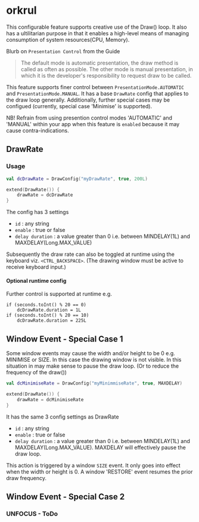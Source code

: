 # orkrul

This configurable feature supports creative use of the Draw() loop. 
It also has a ultilitarian purpose in that it enables a high-level means of managing consumption of system resources(CPU, Memory).

Blurb on `Presentation Control` from the Guide
> The default mode is automatic presentation, the draw method is called as often as possible. The other mode is manual presentation, in which it is the developer's responsibility to request draw to be called.

This feature supports finer control between `PresentationMode.AUTOMATIC` and `PresentationMode.MANUAL`.
It has a base `DrawRate` config that applies to the draw loop generally. Additionally, further special cases may be configued
(currently, special case 'Minimise' is supported).

NB! Refrain from using presention control modes 'AUTOMATIC' and 'MANUAL' within your app when this feature is `enabled` because it may cause contra-indications.  
 
## DrawRate
### Usage

```kotlin
val dcDrawRate = DrawConfig("myDrawRate", true, 200L)

extend(DrawRate()) {
    drawRate = dcDrawRate
}
```   

The config has 3 settings
- `id` : any string
- `enable` : true or false
- `delay duration` : a value greater than 0 i.e. between MINDELAY(1L) and MAXDELAY(Long.MAX_VALUE)

Subsequently the draw rate can also be toggled at runtime using the keyboard viz.
`<CTRL_BACKSPACE>`. (The drawing window must be active to receive keyboard input.)



#### Optional runtime config
Further control is supported at runtime e.g.
```
if (seconds.toInt() % 20 == 0)
    dcDrawRate.duration = 1L
if (seconds.toInt() % 20 == 10)
    dcDrawRate.duration = 225L
```
     
       
## Window Event - Special Case 1 
Some window events may cause the width and/or height to be 0 e.g. MINIMISE or SIZE. 
In this case the drawing window is not visible. 
In this situation in may make sense to pause the draw loop. 
(Or to reduce the frequency of the draw())

```kotlin
val dcMinimiseRate = DrawConfig("myMinimmiseRate", true, MAXDELAY)

extend(DrawRate()) {
    drawRate = dcMinimiseRate
}
```   

It has the same 3 config settings as DrawRate
- `id` : any string
- `enable` : true or false
- `delay duration` : a value greater than 0 i.e. between MINDELAY(1L) and MAXDELAY(Long.MAX_VALUE). 
MAXDELAY will effectively pause the draw loop. 

This action is triggered by a window `SIZE` event. It only goes into effect when the width or height is 0. 
A window 'RESTORE' event resumes the prior draw frequency. 
 
 
## Window Event - Special Case 2
### UNFOCUS - ToDo 